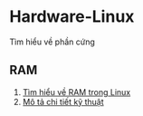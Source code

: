 # Hardware-Linux
 Tìm hiểu về phần cứng
## RAM
1. [Tìm hiểu về RAM trong Linux](ram/info.md)
2. [Mô tả chi tiết kỹ thuật](ram/detail.md)